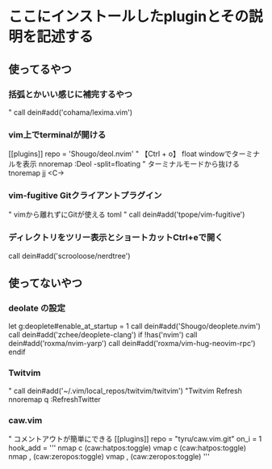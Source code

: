 # ここにインストールしたpluginとその説明を記述する
## 使ってるやつ
### 括弧とかいい感じに補完するやつ
" call dein#add('cohama/lexima.vim')

### vim上でterminalが開ける
[[plugins]]
repo = 'Shougo/deol.nvim'
" 【Ctrl + o】 float windowでターミナルを表示
nnoremap <silent><C-o> :<C-u>Deol -split=floating<CR>
" ターミナルモードから抜ける
tnoremap <silent>jj  <C-\><C-n>

### vim-fugitive Gitクライアントプラグイン
" vimから離れずにGitが使える toml
" call dein#add('tpope/vim-fugitive')

### ディレクトリをツリー表示とショートカットCtrl+eで開く
call dein#add('scrooloose/nerdtree')
## 使ってないやつ
### deolate の設定
let g:deoplete#enable_at_startup = 1
call dein#add('Shougo/deoplete.nvim')
call dein#add('zchee/deoplete-clang')
if !has('nvim')
  call dein#add('roxma/nvim-yarp')
  call dein#add('roxma/vim-hug-neovim-rpc')
endif

### Twitvim
" call dein#add('~/.vim/local_repos/twitvim/twitvim')
"Twitvim Refresh
nnoremap <Leader>q :<C-u>RefreshTwitter<CR>

### caw.vim
" コメントアウトが簡単にできる
[[plugins]]
repo = "tyru/caw.vim.git"
on_i = 1
hook_add = '''
          nmap c <Plug>(caw:hatpos:toggle)
          vmap c <Plug>(caw:hatpos:toggle)
          nmap , <Plug>(caw:zeropos:toggle)
          vmap , <Plug>(caw:zeropos:toggle)
'''
